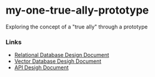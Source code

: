 # my-one-true-ally-prototype
Exploring the concept of a "true ally" through a prototype

### Links
* [Relational Database Design Document](https://www.notion.so/Relational-Database-Design-Document-2457ec333e878075bf6cdb47fa79cc87?source=copy_link)
* [Vector Database Desigh Document](https://www.notion.so/Vector-Database-Design-Document-2467ec333e87809e9606d273ac455974?source=copy_link)
* [API Desigh Document](https://www.notion.so/API-Design-Document-2467ec333e87805a9c68e042f54e90d7?source=copy_link)
